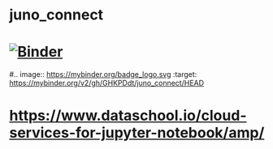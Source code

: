 # juno_connect
# [![Binder](https://mybinder.org/badge_logo.svg)](https://mybinder.org/v2/gh/GHKPDdt/juno_connect/HEAD)
#.. image:: https://mybinder.org/badge_logo.svg
 :target: https://mybinder.org/v2/gh/GHKPDdt/juno_connect/HEAD
# https://www.dataschool.io/cloud-services-for-jupyter-notebook/amp/
